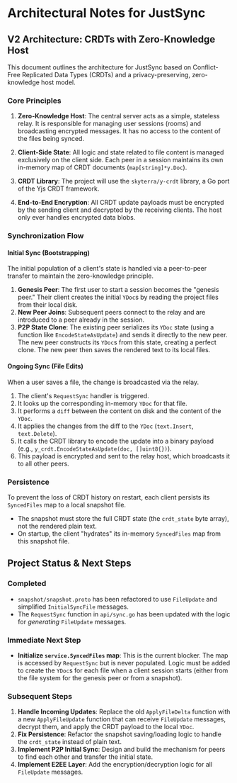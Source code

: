 # Architectural Notes for JustSync

## V2 Architecture: CRDTs with Zero-Knowledge Host

This document outlines the architecture for JustSync based on Conflict-Free Replicated Data Types (CRDTs) and a privacy-preserving, zero-knowledge host model.

### Core Principles

1.  **Zero-Knowledge Host**: The central server acts as a simple, stateless relay. It is responsible for managing user sessions (rooms) and broadcasting encrypted messages. It has no access to the content of the files being synced.

2.  **Client-Side State**: All logic and state related to file content is managed exclusively on the client side. Each peer in a session maintains its own in-memory map of CRDT documents (`map[string]*y.Doc`).

3.  **CRDT Library**: The project will use the `skyterra/y-crdt` library, a Go port of the Yjs CRDT framework.

4.  **End-to-End Encryption**: All CRDT update payloads must be encrypted by the sending client and decrypted by the receiving clients. The host only ever handles encrypted data blobs.

### Synchronization Flow

#### Initial Sync (Bootstrapping)

The initial population of a client's state is handled via a peer-to-peer transfer to maintain the zero-knowledge principle.

1.  **Genesis Peer**: The first user to start a session becomes the "genesis peer." Their client creates the initial `YDoc`s by reading the project files from their local disk.
2.  **New Peer Joins**: Subsequent peers connect to the relay and are introduced to a peer already in the session.
3.  **P2P State Clone**: The existing peer serializes its `YDoc` state (using a function like `EncodeStateAsUpdate`) and sends it directly to the new peer. The new peer constructs its `YDoc`s from this state, creating a perfect clone. The new peer then saves the rendered text to its local files.

#### Ongoing Sync (File Edits)

When a user saves a file, the change is broadcasted via the relay.

1.  The client's `RequestSync` handler is triggered.
2.  It looks up the corresponding in-memory `YDoc` for that file.
3.  It performs a `diff` between the content on disk and the content of the `YDoc`.
4.  It applies the changes from the diff to the `YDoc` (`text.Insert`, `text.Delete`).
5.  It calls the CRDT library to encode the update into a binary payload (e.g., `y_crdt.EncodeStateAsUpdate(doc, []uint8{})`).
6.  This payload is encrypted and sent to the relay host, which broadcasts it to all other peers.

### Persistence

To prevent the loss of CRDT history on restart, each client persists its `SyncedFiles` map to a local snapshot file.

-   The snapshot must store the full CRDT state (the `crdt_state` byte array), not the rendered plain text.
-   On startup, the client "hydrates" its in-memory `SyncedFiles` map from this snapshot file.

## Project Status & Next Steps

### Completed

-   `snapshot/snapshot.proto` has been refactored to use `FileUpdate` and simplified `InitialSyncFile` messages.
-   The `RequestSync` function in `api/sync.go` has been updated with the logic for *generating* `FileUpdate` messages.

### Immediate Next Step

-   **Initialize `service.SyncedFiles` map**: This is the current blocker. The map is accessed by `RequestSync` but is never populated. Logic must be added to create the `YDoc`s for each file when a client session starts (either from the file system for the genesis peer or from a snapshot).

### Subsequent Steps

1.  **Handle Incoming Updates**: Replace the old `ApplyFileDelta` function with a new `ApplyFileUpdate` function that can receive `FileUpdate` messages, decrypt them, and apply the CRDT payload to the local `YDoc`.
2.  **Fix Persistence**: Refactor the snapshot saving/loading logic to handle the `crdt_state` instead of plain text.
3.  **Implement P2P Initial Sync**: Design and build the mechanism for peers to find each other and transfer the initial state.
4.  **Implement E2EE Layer**: Add the encryption/decryption logic for all `FileUpdate` messages.
